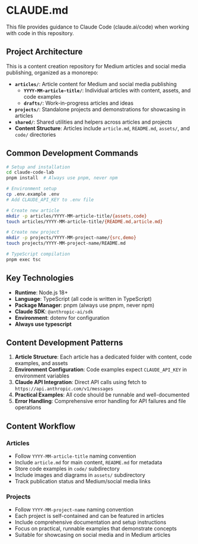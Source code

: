 # CLAUDE.md

This file provides guidance to Claude Code (claude.ai/code) when working with code in this repository.

## Project Architecture

This is a content creation repository for Medium articles and social media publishing, organized as a monorepo:

- **`articles/`**: Article content for Medium and social media publishing
  - **`YYYY-MM-article-title/`**: Individual articles with content, assets, and code examples
  - **`drafts/`**: Work-in-progress articles and ideas
- **`projects/`**: Standalone projects and demonstrations for showcasing in articles
- **`shared/`**: Shared utilities and helpers across articles and projects
- **Content Structure**: Articles include `article.md`, `README.md`, `assets/`, and `code/` directories

## Common Development Commands

```bash
# Setup and installation
cd claude-code-lab
pnpm install  # Always use pnpm, never npm

# Environment setup
cp .env.example .env
# Add CLAUDE_API_KEY to .env file

# Create new article
mkdir -p articles/YYYY-MM-article-title/{assets,code}
touch articles/YYYY-MM-article-title/{README.md,article.md}

# Create new project
mkdir -p projects/YYYY-MM-project-name/{src,demo}
touch projects/YYYY-MM-project-name/README.md

# TypeScript compilation
pnpm exec tsc
```

## Key Technologies

- **Runtime**: Node.js 18+
- **Language**: TypeScript (all code is written in TypeScript)
- **Package Manager**: pnpm (always use pnpm, never npm)
- **Claude SDK**: `@anthropic-ai/sdk`
- **Environment**: dotenv for configuration
- **Always use typescript**

## Content Development Patterns

1. **Article Structure**: Each article has a dedicated folder with content, code examples, and assets
2. **Environment Configuration**: Code examples expect `CLAUDE_API_KEY` in environment variables
3. **Claude API Integration**: Direct API calls using fetch to `https://api.anthropic.com/v1/messages`
4. **Practical Examples**: All code should be runnable and well-documented
5. **Error Handling**: Comprehensive error handling for API failures and file operations

## Content Workflow

### Articles
- Follow `YYYY-MM-article-title` naming convention
- Include `article.md` for main content, `README.md` for metadata
- Store code examples in `code/` subdirectory
- Include images and diagrams in `assets/` subdirectory
- Track publication status and Medium/social media links

### Projects
- Follow `YYYY-MM-project-name` naming convention
- Each project is self-contained and can be featured in articles
- Include comprehensive documentation and setup instructions
- Focus on practical, runnable examples that demonstrate concepts
- Suitable for showcasing on social media and in Medium articles